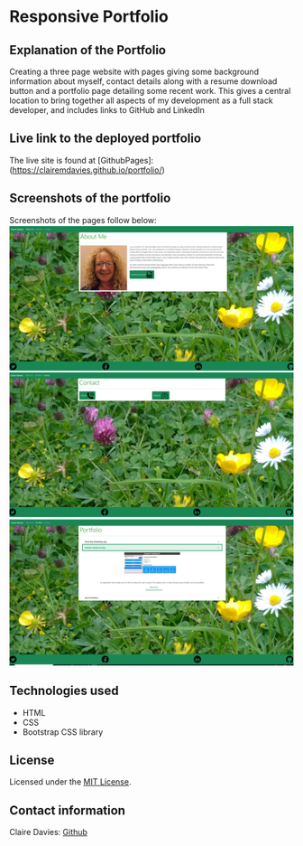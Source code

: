 # Responsive Portfolio <br>

## Explanation of the Portfolio <br>
Creating a three page website with pages giving some background information about myself, contact details along with a resume download button and a portfolio page detailing some recent work.  This gives a central location to bring together all aspects of my development as a full stack developer, and includes links to GitHub and LinkedIn<br>

## Live link to the deployed portfolio <br>

The live site is found at [GithubPages]: (https://clairemdavies.github.io/portfolio/) <br>

## Screenshots of the portfolio <br>

Screenshots of the pages follow below: <br>
![aboutMe](assets/About-me-screenshot.png)<br>
![contact](assets/contact-me-screenshot.png ) <br>
![portfolio](assets/portfolio.png) <br>

  

## Technologies used <br>
- HTML
- CSS
- Bootstrap CSS library

## License <br>
Licensed under the [MIT License](LICENSE).



## Contact information
Claire Davies: [Github](https://github.com/ClaireMDavies) <br>